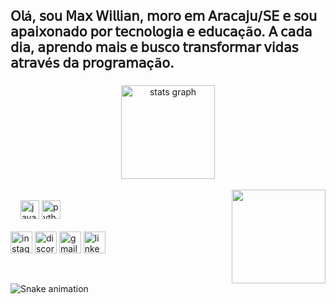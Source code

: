  <h2 align="left">𝖮𝗅á, 𝗌𝗈𝗎 𝖬𝖺𝗑 𝖶𝗂𝗅𝗅𝗂𝖺𝗇, 𝗆𝗈𝗋𝗈 𝖾𝗆 𝖠𝗋𝖺𝖼𝖺𝗃𝗎/𝖲𝖤 𝖾 𝗌𝗈𝗎 𝖺𝗉𝖺𝗂𝗑𝗈𝗇𝖺𝖽𝗈 𝗉𝗈𝗋 𝗍𝖾𝖼𝗇𝗈𝗅𝗈𝗀𝗂𝖺 𝖾 𝖾𝖽𝗎𝖼𝖺çã𝗈. 𝖠 𝖼𝖺𝖽𝖺 𝖽𝗂𝖺, 𝖺𝗉𝗋𝖾𝗇𝖽𝗈 𝗆𝖺𝗂𝗌 𝖾 𝖻𝗎𝗌𝖼𝗈 𝗍𝗋𝖺𝗇𝗌𝖿𝗈𝗋𝗆𝖺𝗋 𝗏𝗂𝖽𝖺𝗌 𝖺𝗍𝗋𝖺𝗏é𝗌 𝖽𝖺 𝗉𝗋𝗈𝗀𝗋𝖺𝗆𝖺çã𝗈. </h2>

###

<div align="center">
 <img src="https://github-readme-stats.vercel.app/api?username=maxwilliansts&hide_title=false&hide_rank=false&show_icons=true&include_all_commits=true&count_private=true&disable_animations=false&theme=dracula&locale=en&hide_border=false" height="150" alt="stats graph"  />
</div>

<div style="display; inline_block"><br/>

<img align="right" height="150" src="https://i.imgflip.com/65efzo.gif"  />

<div style="display; inline_block"><br/>

  <img width="12" />
   <img src="https://cdn.jsdelivr.net/gh/devicons/devicon/icons/java/java-original.svg" height="30" alt="java logo"  />
  <img src="https://cdn.jsdelivr.net/gh/devicons/devicon/icons/python/python-original.svg" height="30" alt="python logo"  />
 
</div>

<div style="display; inline_block"><br/>

<div align="left">
  <img src="https://img.shields.io/static/v1?message=Instagram&logo=instagram&label=&color=E4405F&logoColor=white&labelColor=&style=for-the-badge" height="35" alt="instagram logo"  />
  <img src="https://img.shields.io/static/v1?message=Discord&logo=discord&label=&color=7289DA&logoColor=white&labelColor=&style=for-the-badge" height="35" alt="discord logo"  />
  <img src="https://img.shields.io/static/v1?message=Gmail&logo=gmail&label=&color=D14836&logoColor=white&labelColor=&style=for-the-badge" height="35" alt="gmail logo"  />
  <img src="https://img.shields.io/static/v1?message=LinkedIn&logo=linkedin&label=&color=0077B5&logoColor=white&labelColor=&style=for-the-badge" height="35" alt="linkedin logo"  />
</div>

<div style="display; inline_block"><br/>

<br clear="both">

<img src="https://raw.githubusercontent.com/maurodesouza/maurodesouza/output/snake.svg" alt="Snake animation" />

###
